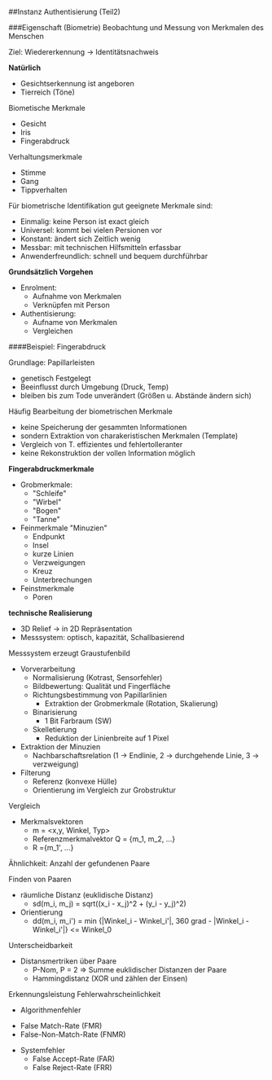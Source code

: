 ##Instanz Authentisierung (Teil2)

###Eigenschaft (Biometrie)
Beobachtung und Messung von Merkmalen des Menschen

Ziel: Wiedererkennung -> Identitätsnachweis

**Natürlich**

- Gesichtserkennung ist angeboren
- Tierreich (Töne)

Biometische Merkmale
* Gesicht
* Iris
* Fingerabdruck

Verhaltungsmerkmale
* Stimme
* Gang
* Tippverhalten


Für biometrische Identifikation gut geeignete Merkmale sind:
* Einmalig: keine Person ist exact gleich
* Universel: kommt bei vielen Persionen vor
* Konstant: ändert sich Zeitlich wenig
* Messbar: mit technischen Hilfsmitteln erfassbar
* Anwenderfreundlich: schnell und bequem durchführbar


**Grundsätzlich Vorgehen**

* Enrolment:
  - Aufnahme von Merkmalen
  - Verknüpfen mit Person
* Authentisierung:
  - Aufname von Merkmalen
  - Vergleichen

####Beispiel: Fingerabdruck

Grundlage: Papillarleisten
* genetisch Festgelegt
* Beeinflusst durch Umgebung (Druck, Temp)
* bleiben bis zum Tode unverändert (Größen u. Abstände ändern sich)

Häufig Bearbeitung der biometrischen Merkmale
* keine Speicherung der gesammten Informationen
* sondern Extraktion von charakeristischen Merkmalen (Template)
* Vergleich von T. effizientes und fehlertolleranter
* keine Rekonstruktion der vollen Information möglich

**Fingerabdruckmerkmale**

* Grobmerkmale:
  - "Schleife"
  - "Wirbel"
  - "Bogen"
  - "Tanne"
* Feinmerkmale "Minuzien"
  - Endpunkt
  - Insel
  - kurze Linien
  - Verzweigungen
  - Kreuz
  - Unterbrechungen
* Feinstmerkmale
  - Poren


**technische Realisierung**

* 3D Relief -> in 2D Repräsentation
* Messsystem: optisch, kapazität, Schallbasierend

Messsystem erzeugt Graustufenbild

* Vorverarbeitung
  - Normalisierung (Kotrast, Sensorfehler)
  - Bildbewertung: Qualität und Fingerfläche
  - Richtungsbestimmung von Papillarlinien
    - Extraktion der Grobmerkmale (Rotation, Skalierung)
  - Binarisierung
    - 1 Bit Farbraum (SW)
  - Skelletierung
    - Reduktion der Linienbreite auf 1 Pixel
* Extraktion der Minuzien
  - Nachbarschaftsrelation (1 -> Endlinie, 2 -> durchgehende Linie, 3 ->
    verzweigung)
* Filterung
  - Referenz (konvexe Hülle)
  - Orientierung im Vergleich zur Grobstruktur

Vergleich
* Merkmalsvektoren
  - m = <x,y, Winkel, Typ>
  - Referenzmerkmalvektor Q = {m_1, m_2, ...}
  - R ={m_1', ...}

Ähnlichkeit: Anzahl der gefundenen Paare

Finden von Paaren
* räumliche Distanz (euklidische Distanz)
  - sd(m_i, m_j) = sqrt((x_i - x_j)^2 + (y_i - y_j)^2)
* Orientierung
  - dd(m_i, m_i') = min {|Winkel_i - Winkel_i'|, 360 grad - |Winkel_i -
    Winkel_i'|} <= Winkel_0

Unterscheidbarkeit
* Distansmertriken über Paare
  - P-Nom, P = 2 => Summe euklidischer Distanzen der Paare
  - Hammingdistanz (XOR und zählen der Einsen)

Erkennungsleistung
Fehlerwahrscheinlichkeit
* Algorithmenfehler
 - False Match-Rate (FMR)
 - False-Non-Match-Rate (FNMR)
* Systemfehler
  - False Accept-Rate (FAR)
  - False Reject-Rate (FRR)
